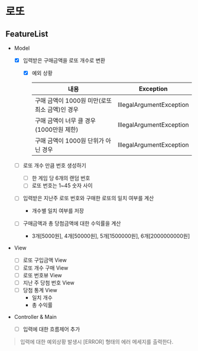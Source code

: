# 로또

## FeatureList

- Model

    - [X] 입력받은 구매금액을 로또 개수로 변환
    
        * [X] 예외 상황
    
          |내용   |Exception|
          |---|---|
          | 구매 금액이 1000원 미만(로또 최소 금액)인 경우 |IllegalArgumentException|
          | 구매 금액이 너무 클 경우 (1000만원 제한) |IllegalArgumentException|
          | 구매 금액이 1000원 단위가 아닌 경우 |IllegalArgumentException|
        
    - [ ] 로또 개수 만큼 번호 생성하기
        * [ ] 한 게임 당 6개의 랜덤 번호
        * [ ] 로또 번호는 1~45 숫자 사이
        
    - [ ] 입력받은 지난주 로또 번호와 구매한 로또의 일치 여부를 계산
        * 개수별 일치 여부를 저장
    
    - [ ] 구매금액과 총 당첨금액에 대한 수익률을 계산
        * 3개[5000원], 4개[50000원], 5개[1500000원], 6개[2000000000원]
        

- View
    - [ ] 로또 구입금액 View 
    - [ ] 로또 개수 구매 View
    - [ ] 로또 번호뷰 View
    - [ ] 지난 주 당첨 번호 View
    - [ ] 당첨 통계 View 
       - 일치 개수
       - 총 수익률
    

- Controller & Main
  
   - [ ] 입력에 대한 흐름제어 추가

> 입력에 대한 예외상황 발생시 [ERROR] 형태의 에러 메세지를 출력한다.
